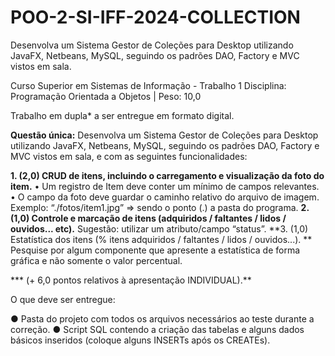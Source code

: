 # POO-2-SI-IFF-2024-COLLECTION
Desenvolva um Sistema Gestor de Coleções para Desktop utilizando JavaFX, Netbeans, MySQL, seguindo os padrões DAO, Factory e MVC vistos em sala.

Curso Superior em Sistemas de Informação - Trabalho 1
Disciplina: Programação Orientada a Objetos | Peso: 10,0

Trabalho em dupla* a ser entregue em formato digital.

**Questão única:** Desenvolva um Sistema Gestor de Coleções para Desktop utilizando
JavaFX, Netbeans, MySQL, seguindo os padrões DAO, Factory e MVC vistos em sala, e com
as seguintes funcionalidades:

**1. (2,0) CRUD de itens, incluindo o carregamento e visualização da foto do item.**
    • Um registro de Item deve conter um mínimo de campos relevantes.
    • O campo da foto deve guardar o caminho relativo do arquivo de imagem.
    Exemplo: “./fotos/item1.jpg” => sendo o ponto (.) a pasta do programa.
**2. (1,0) Controle e marcação de itens (adquiridos / faltantes / lidos / ouvidos... etc).**
    Sugestão: utilizar um atributo/campo “status”.
**3. (1,0) Estatística dos itens (% itens adquiridos / faltantes / lidos / ouvidos...). **
    Pesquise por algum componente que apresente a estatística de forma gráfica e não somente o valor
    percentual.
    
*** (+ 6,0 pontos relativos à apresentação INDIVIDUAL).**

O que deve ser entregue:

● Pasta do projeto com todos os arquivos necessários ao teste durante a correção.
● Script SQL contendo a criação das tabelas e alguns dados básicos inseridos (coloque
alguns INSERTs após os CREATEs).
